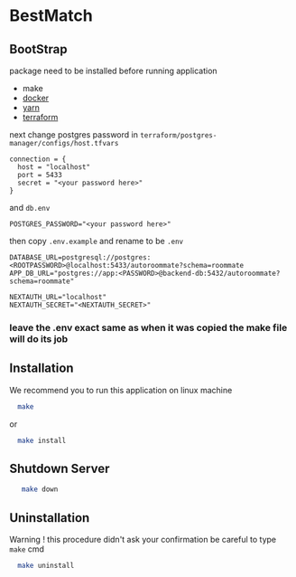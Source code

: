 # BestMatch

## BootStrap
package need to be installed before running application
- make
- [docker](https://www.docker.com/)
- [yarn](https://yarnpkg.com/getting-started/install)
- [terraform](https://developer.hashicorp.com/terraform/downloads)

next change postgres password in `terraform/postgres-manager/configs/host.tfvars`
```
connection = {
  host = "localhost"
  port = 5433
  secret = "<your password here>"
}
```
and `db.env`
```
POSTGRES_PASSWORD="<your password here>"
```

then copy `.env.example` and rename to be `.env`
```
DATABASE_URL=postgresql://postgres:<ROOTPASSWORD>@localhost:5433/autoroommate?schema=roommate
APP_DB_URL="postgres://app:<PASSWORD>@backend-db:5432/autoroommate?schema=roommate"

NEXTAUTH_URL="localhost"
NEXTAUTH_SECRET="<NEXTAUTH_SECRET>"
```
### leave the .env exact same as when it was copied the make file will do its job

## Installation
We recommend you to run this application on linux machine
```bash
  make
```
or
```bash
  make install
```

## Shutdown Server
```bash
   make down
```

## Uninstallation
Warning ! this procedure didn't ask your confirmation be careful to type `make` cmd
```bash
  make uninstall
```
